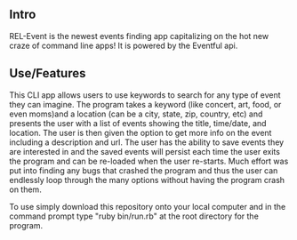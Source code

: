 ## Intro

REL-Event is the newest events finding app capitalizing on the hot new craze of command line apps! It is powered by  the Eventful api.

## Use/Features

This CLI app allows users to use keywords to search for any type of event they can imagine. The program takes a keyword (like concert, art, food, or even moms)and a location (can be a city, state, zip, country, etc) and presents the user with a list of events showing the title, time/date, and location. The user is then given the option to get more info on the event including a description and url. The user has the ability to save events they are interested in and the saved events will persist each time the user exits the program and can be re-loaded when the user re-starts. Much effort was put into finding any bugs that crashed the program and thus the user can endlessly loop through the many options without having the program crash on them. 

To use simply download this repository onto your local computer and in the command prompt type "ruby bin/run.rb" at the root directory for the program. 